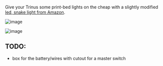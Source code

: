 Give your Trinus some print-bed lights on the cheap with a slightly modified [led, snake light from Amazon](https://www.amazon.com/iForaa-Gooseneck-Rechargeable-Adjustable-Grilling/dp/B01DO98VKE/).

![image](https://cloud.githubusercontent.com/assets/1816471/23972259/7c825f76-09a7-11e7-91e6-9a27774879a8.png)

![image](https://cloud.githubusercontent.com/assets/1816471/23972314/a6e1513c-09a7-11e7-9cd7-35a51afe2e44.png)

## TODO:

- box for the battery/wires with cutout for a master switch


